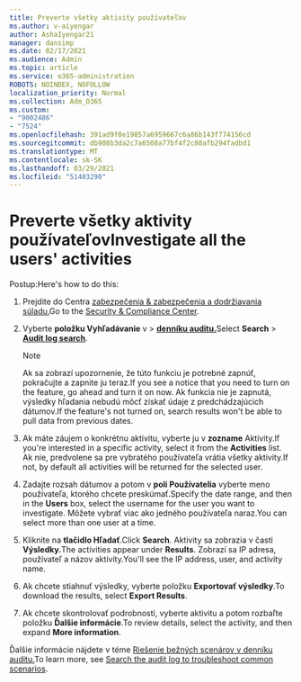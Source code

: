```yaml
---
title: Preverte všetky aktivity používateľov
ms.author: v-aiyengar
author: AshaIyengar21
manager: dansimp
ms.date: 02/17/2021
ms.audience: Admin
ms.topic: article
ms.service: o365-administration
ROBOTS: NOINDEX, NOFOLLOW
localization_priority: Normal
ms.collection: Adm_O365
ms.custom:
- "9002486"
- "7524"
ms.openlocfilehash: 391ad9f0e19857a6959667c6a86b143f774156cd
ms.sourcegitcommit: db908b3da2c7a6508a77bf4f2c80afb294fadbd1
ms.translationtype: MT
ms.contentlocale: sk-SK
ms.lasthandoff: 03/29/2021
ms.locfileid: "51403290"
---
```

# <a name="investigate-all-the-users-activities"></a><span data-ttu-id="aa9bc-102">Preverte všetky aktivity používateľov</span><span class="sxs-lookup"><span data-stu-id="aa9bc-102">Investigate all the users' activities</span></span>

<span data-ttu-id="aa9bc-103">Postup:</span><span class="sxs-lookup"><span data-stu-id="aa9bc-103">Here's how to do this:</span></span>

1. <span data-ttu-id="aa9bc-104">Prejdite do Centra [zabezpečenia & zabezpečenia a dodržiavania súladu.](https://go.microsoft.com/fwlink/p/?linkid=2077143)</span><span class="sxs-lookup"><span data-stu-id="aa9bc-104">Go to the [Security & Compliance Center](https://go.microsoft.com/fwlink/p/?linkid=2077143).</span></span>
1. <span data-ttu-id="aa9bc-105">Vyberte **položku Vyhľadávanie** v  >  **[denníku auditu.](https://go.microsoft.com/fwlink/?linkid=2103759)**</span><span class="sxs-lookup"><span data-stu-id="aa9bc-105">Select **Search** > **[Audit log search](https://go.microsoft.com/fwlink/?linkid=2103759)**.</span></span>
    > [!NOTE]
    > <span data-ttu-id="aa9bc-106">Ak sa zobrazí upozornenie, že túto funkciu je potrebné zapnúť, pokračujte a zapnite ju teraz.</span><span class="sxs-lookup"><span data-stu-id="aa9bc-106">If you see a notice that you need to turn on the feature, go ahead and turn it on now.</span></span> <span data-ttu-id="aa9bc-107">Ak funkcia nie je zapnutá, výsledky hľadania nebudú môcť získať údaje z predchádzajúcich dátumov.</span><span class="sxs-lookup"><span data-stu-id="aa9bc-107">If the feature's not turned on, search results won't be able to pull data from previous dates.</span></span>

1. <span data-ttu-id="aa9bc-108">Ak máte záujem o konkrétnu aktivitu, vyberte ju v **zozname** Aktivity.</span><span class="sxs-lookup"><span data-stu-id="aa9bc-108">If you're interested in a specific activity, select it from the **Activities** list.</span></span> <span data-ttu-id="aa9bc-109">Ak nie, predvolene sa pre vybratého používateľa vrátia všetky aktivity.</span><span class="sxs-lookup"><span data-stu-id="aa9bc-109">If not, by default all activities will be returned for the selected user.</span></span>
1. <span data-ttu-id="aa9bc-110">Zadajte rozsah dátumov a potom v **poli Používatelia** vyberte meno používateľa, ktorého chcete preskúmať.</span><span class="sxs-lookup"><span data-stu-id="aa9bc-110">Specify the date range, and then in the **Users** box, select the username for the user you want to investigate.</span></span> <span data-ttu-id="aa9bc-111">Môžete vybrať viac ako jedného používateľa naraz.</span><span class="sxs-lookup"><span data-stu-id="aa9bc-111">You can select more than one user at a time.</span></span>
1. <span data-ttu-id="aa9bc-112">Kliknite na **tlačidlo Hľadať**.</span><span class="sxs-lookup"><span data-stu-id="aa9bc-112">Click **Search**.</span></span> <span data-ttu-id="aa9bc-113">Aktivity sa zobrazia v časti **Výsledky.**</span><span class="sxs-lookup"><span data-stu-id="aa9bc-113">The activities appear under **Results**.</span></span> <span data-ttu-id="aa9bc-114">Zobrazí sa IP adresa, používateľ a názov aktivity.</span><span class="sxs-lookup"><span data-stu-id="aa9bc-114">You'll see the IP address, user, and activity name.</span></span>
1. <span data-ttu-id="aa9bc-115">Ak chcete stiahnuť výsledky, vyberte položku **Exportovať výsledky**.</span><span class="sxs-lookup"><span data-stu-id="aa9bc-115">To download the results, select **Export Results**.</span></span>
1. <span data-ttu-id="aa9bc-116">Ak chcete skontrolovať podrobnosti, vyberte aktivitu a potom rozbaľte položku **Ďalšie informácie**.</span><span class="sxs-lookup"><span data-stu-id="aa9bc-116">To review details, select the activity, and then expand **More information**.</span></span>

<span data-ttu-id="aa9bc-117">Ďalšie informácie nájdete v téme [Riešenie bežných scenárov v denníku auditu.](https://go.microsoft.com/fwlink/?linkid=2103944)</span><span class="sxs-lookup"><span data-stu-id="aa9bc-117">To learn more, see [Search the audit log to troubleshoot common scenarios](https://go.microsoft.com/fwlink/?linkid=2103944).</span></span>
